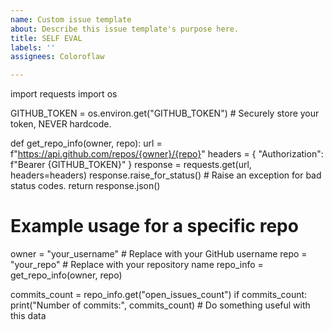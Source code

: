 ```yaml
---
name: Custom issue template
about: Describe this issue template's purpose here.
title: SELF EVAL
labels: ''
assignees: Coloroflaw

---
```


import requests
import os

GITHUB_TOKEN = os.environ.get("GITHUB_TOKEN") # Securely store your token, NEVER hardcode.

def get_repo_info(owner, repo):
    url = f"https://api.github.com/repos/{owner}/{repo}"
    headers = {
        "Authorization": f"Bearer {GITHUB_TOKEN}"
    }
    response = requests.get(url, headers=headers)
    response.raise_for_status()  # Raise an exception for bad status codes.
    return response.json()


# Example usage for a specific repo
owner = "your_username"  # Replace with your GitHub username
repo = "your_repo"  # Replace with your repository name
repo_info = get_repo_info(owner, repo)

commits_count = repo_info.get("open_issues_count")
if commits_count:
   print("Number of commits:", commits_count)  # Do something useful with this data
